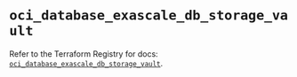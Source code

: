 # `oci_database_exascale_db_storage_vault`

Refer to the Terraform Registry for docs: [`oci_database_exascale_db_storage_vault`](https://registry.terraform.io/providers/hashicorp/oci/7.19.0/docs/resources/database_exascale_db_storage_vault).
